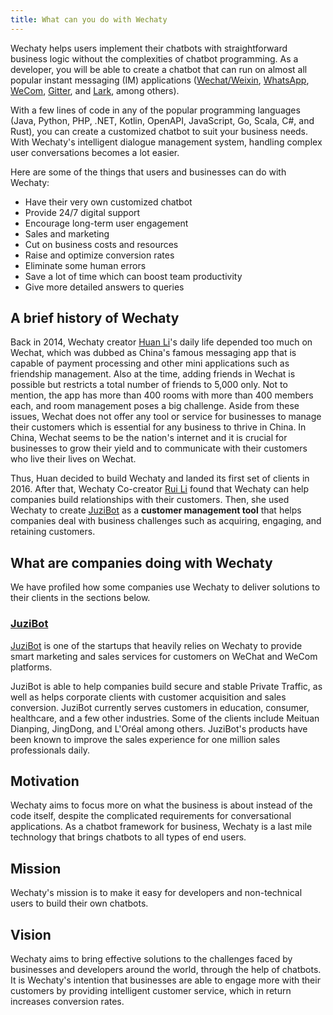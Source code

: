 ```yaml
---
title: What can you do with Wechaty
---
```


Wechaty helps users implement their chatbots with straightforward business logic without the complexities of chatbot programming. As a developer, you will be able to create a chatbot that can run on almost all popular instant messaging (IM) applications ([Wechat/Weixin](https://www.wechat.com/en/), [WhatsApp](https://www.whatsapp.com/), [WeCom](https://play.google.com/store/apps/details?id=com.tencent.wework&hl=en&gl=US), [Gitter](https://gitter.im/home/explore), and [Lark](https://www.larksuite.com/), among others).

With a few lines of code in any of the popular programming languages (Java, Python, PHP, .NET, Kotlin, OpenAPI, JavaScript, Go, Scala, C#, and Rust), you can create a customized chatbot to suit your business needs. With Wechaty's intelligent dialogue management system, handling complex user conversations becomes a lot easier.

Here are some of the things that users and businesses can do with Wechaty:

- Have their very own customized chatbot
- Provide 24/7 digital support
- Encourage long-term user engagement
- Sales and marketing
- Cut on business costs and resources
- Raise and optimize conversion rates
- Eliminate some human errors
- Save a lot of time which can boost team productivity
- Give more detailed answers to queries

## A brief history of Wechaty

Back in 2014, Wechaty creator [Huan Li](https://github.com/huan)'s daily life depended too much on Wechat, which was dubbed as China's famous messaging app that is capable of payment processing and other mini applications such as friendship management. Also at the time, adding friends in Wechat is possible but restricts a total number of friends to 5,000 only. Not to mention, the app has more than 400 rooms with more than 400 members each, and room management poses a big challenge. Aside from these issues, Wechat does not offer any tool or service for businesses to manage their customers which is essential for any business to thrive in China. In China, Wechat seems to be the nation's internet and it is crucial for businesses to grow their yield and to communicate with their customers who live their lives on Wechat.

Thus, Huan decided to build Wechaty and landed its first set of clients in 2016. After that, Wechaty Co-creator [Rui Li](https://github.com/lijiarui) found that Wechaty can help companies build relationships with their customers. Then, she used Wechaty to create [JuziBot](https://juzi.bot/) as a **customer management tool** that helps companies deal with business challenges such as acquiring, engaging, and retaining customers.

## What are companies doing with Wechaty

We have profiled how some companies use Wechaty to deliver solutions to their clients in the sections below.

### [JuziBot](https://juzi.bot/)

[JuziBot](https://juzi.bot/) is one of the startups that heavily relies on Wechaty to provide smart marketing and sales services for customers on WeChat and WeCom platforms.

JuziBot is able to help companies build secure and stable Private Traffic, as well as helps corporate clients with customer acquisition and sales conversion. JuziBot currently serves customers in education, consumer, healthcare, and a few other industries. Some of the clients include Meituan Dianping, JingDong, and L'Oréal among others. JuziBot's products have been known to improve the sales experience for one million sales professionals daily.

## Motivation

Wechaty aims to focus more on what the business is about instead of the code itself, despite the complicated requirements for conversational applications. As a chatbot framework for business, Wechaty is a last mile technology that brings chatbots to all types of end users.

## Mission

Wechaty's mission is to make it easy for developers and non-technical users to build their own chatbots.

## Vision

Wechaty aims to bring effective solutions to the challenges faced by businesses and developers around the world, through the help of chatbots.
It is Wechaty's intention that businesses are able to engage more with their customers by providing intelligent customer service, which in return increases conversion rates.
